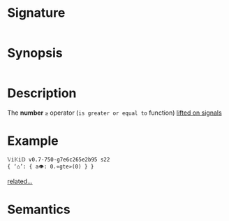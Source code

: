 # Signature
```vikid-signature
```

# Synopsis
```vikid-synopsis
```

# Description
The __number__ `≥` operator (`is greater or equal to` function) [lifted on signals](/refman/concepts/pure_functions)

# Example
```vikid-script
𝕍i𝕂i𝔻 v0.7-750-g7e6c265e2b95 s22
{ ‘⌂’: { a👁: 0.«gte»(0) } }
```


[related...](https://en.wikipedia.org/wiki/Inequality_(mathematics))

# Semantics